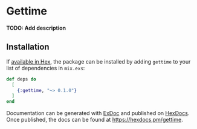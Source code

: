 # Gettime

**TODO: Add description**

## Installation

If [available in Hex](https://hex.pm/docs/publish), the package can be installed
by adding `gettime` to your list of dependencies in `mix.exs`:

```elixir
def deps do
  [
    {:gettime, "~> 0.1.0"}
  ]
end
```

Documentation can be generated with [ExDoc](https://github.com/elixir-lang/ex_doc)
and published on [HexDocs](https://hexdocs.pm). Once published, the docs can
be found at <https://hexdocs.pm/gettime>.

